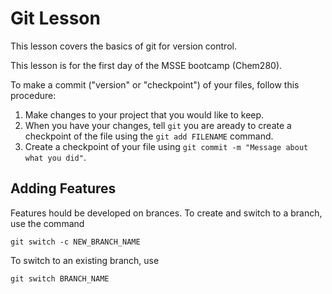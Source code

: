 # Git Lesson

This lesson covers the basics of git for version control. 

This lesson is for the first day of the MSSE bootcamp (Chem280). 

To make a commit ("version" or "checkpoint") of your files, follow this procedure:

1. Make changes to your project that you would like to keep. 
2. When you have your changes, tell `git` you are aready to create a checkpoint of the file using the `git add FILENAME` command. 
3. Create a checkpoint of your file using `git commit -m "Message about what you did"`. 

## Adding Features
Features hould be developed on brances.
To create and switch to a branch, use the command 

`git switch -c NEW_BRANCH_NAME`

To switch to an existing branch, use 

`git switch BRANCH_NAME`